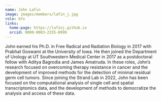 ```yaml
---
name: John Lafin
image: images/members/lafin_j.jpg
role: bfx
links:
  home-page: https://lafinj.github.io
  orcid: 0000-0003-2335-8999
---
```

John earned his Ph.D. in Free Radical and Radiation Biology in 2017 with Prabhat Goswami at the University of Iowa. He then joined the Department of Urology at UT Southwestern Medical Center in 2017 as a postdoctoral fellow with Aditya Bagrodia and James Amatruda. In these roles, John’s research focused on overcoming therapy resistance in cancer and the development of improved methods for the detection of minimal residual germ cell tumors. Since joining the Strand Lab in 2022, John has been focused on the computational analysis of single cell and spatial transcriptomics data, and the development of methods to democratize the analysis and access of these data.